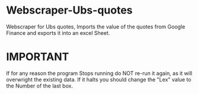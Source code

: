 # Webscraper-Ubs-quotes
Webscraper for Ubs quotes,
Imports the value of the quotes from Google Finance and exports it into an excel Sheet.
# IMPORTANT
If for any reason the program Stops running do NOT re-run it again, as it will overwright the existing data.
If it halts you should change the "Lex" value to the Number of the last box.
